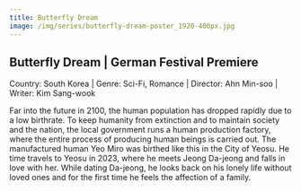```yaml
---
title: Butterfly Dream
image: /img/series/butterfly-dream-poster_1920-400px.jpg
---
```


## Butterfly Dream | German Festival Premiere
Country: South Korea | Genre: Sci-Fi, Romance | Director: Ahn Min-soo | Writer: Kim Sang-wook 

Far into the future in 2100, the human population has dropped rapidly due to a low birthrate. To keep humanity from extinction and to maintain society and the nation, the local government runs a human production factory, where the entire process of producing human beings is carried out. The manufactured human Yeo Miro was birthed like this in the City of Yeosu. He time travels to Yeosu in 2023, where he meets Jeong Da-jeong and falls in love with her. While dating Da-jeong, he looks back on his lonely life without loved ones and for the first time he feels the affection of a family. 

